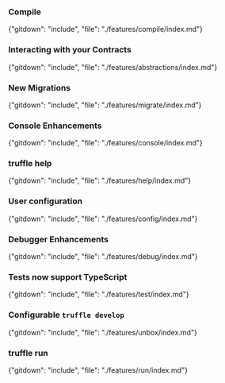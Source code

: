 ### Compile

{"gitdown": "include", "file": "./features/compile/index.md"}

### Interacting with your Contracts

{"gitdown": "include", "file": "./features/abstractions/index.md"}

### New Migrations

{"gitdown": "include", "file": "./features/migrate/index.md"}

### Console Enhancements

{"gitdown": "include", "file": "./features/console/index.md"}

### truffle help

{"gitdown": "include", "file": "./features/help/index.md"}

### User configuration

{"gitdown": "include", "file": "./features/config/index.md"}

### Debugger Enhancements

{"gitdown": "include", "file": "./features/debug/index.md"}

### Tests now support TypeScript

{"gitdown": "include", "file": "./features/test/index.md"}

### Configurable `truffle develop`

{"gitdown": "include", "file": "./features/unbox/index.md"}

### truffle run

{"gitdown": "include", "file": "./features/run/index.md"}

